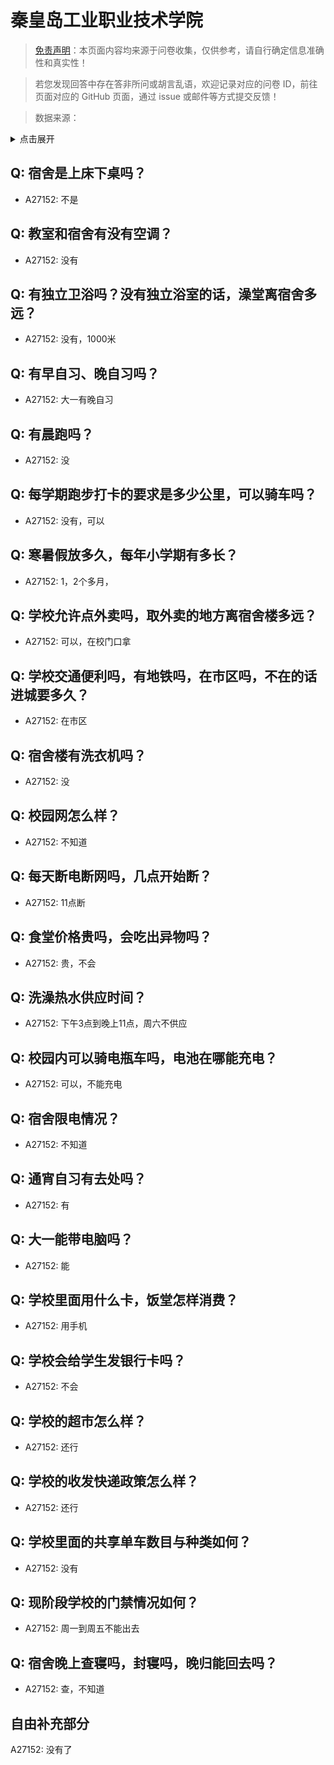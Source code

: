 # 秦皇岛工业职业技术学院

> [免责声明](https://colleges.chat/#_3)：本页面内容均来源于问卷收集，仅供参考，请自行确定信息准确性和真实性！

> 若您发现回答中存在答非所问或胡言乱语，欢迎记录对应的问卷 ID，前往页面对应的 GitHub 页面，通过 issue 或邮件等方式提交反馈！

> 数据来源：

<details><summary>点击展开</summary>
<ul>
<li>A27152: 匿名 (2024 年 10 月)</li>
</ul>
</details>

## Q: 宿舍是上床下桌吗？

- A27152: 不是

## Q: 教室和宿舍有没有空调？

- A27152: 没有

## Q: 有独立卫浴吗？没有独立浴室的话，澡堂离宿舍多远？

- A27152: 没有，1000米

## Q: 有早自习、晚自习吗？

- A27152: 大一有晚自习

## Q: 有晨跑吗？

- A27152: 没

## Q: 每学期跑步打卡的要求是多少公里，可以骑车吗？

- A27152: 没有，可以

## Q: 寒暑假放多久，每年小学期有多长？

- A27152: 1，2个多月，

## Q: 学校允许点外卖吗，取外卖的地方离宿舍楼多远？

- A27152: 可以，在校门口拿

## Q: 学校交通便利吗，有地铁吗，在市区吗，不在的话进城要多久？

- A27152: 在市区

## Q: 宿舍楼有洗衣机吗？

- A27152: 没

## Q: 校园网怎么样？

- A27152: 不知道

## Q: 每天断电断网吗，几点开始断？

- A27152: 11点断

## Q: 食堂价格贵吗，会吃出异物吗？

- A27152: 贵，不会

## Q: 洗澡热水供应时间？

- A27152: 下午3点到晚上11点，周六不供应

## Q: 校园内可以骑电瓶车吗，电池在哪能充电？

- A27152: 可以，不能充电

## Q: 宿舍限电情况？

- A27152: 不知道

## Q: 通宵自习有去处吗？

- A27152: 有

## Q: 大一能带电脑吗？

- A27152: 能

## Q: 学校里面用什么卡，饭堂怎样消费？

- A27152: 用手机

## Q: 学校会给学生发银行卡吗？

- A27152: 不会

## Q: 学校的超市怎么样？

- A27152: 还行

## Q: 学校的收发快递政策怎么样？

- A27152: 还行

## Q: 学校里面的共享单车数目与种类如何？

- A27152: 没有

## Q: 现阶段学校的门禁情况如何？

- A27152: 周一到周五不能出去

## Q: 宿舍晚上查寝吗，封寝吗，晚归能回去吗？

- A27152: 查，不知道

## 自由补充部分

A27152: 没有了